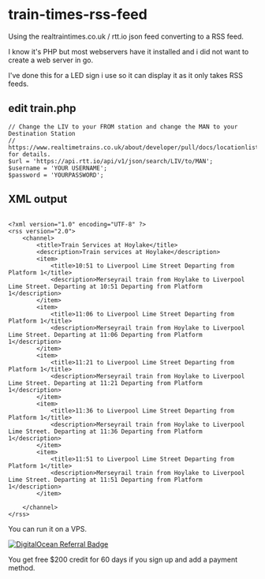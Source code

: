 # train-times-rss-feed
Using the realtraintimes.co.uk / rtt.io json feed converting to a RSS feed.

I know it's PHP but most webservers have it installed and i did not want to create a web server in go.

I've done this for a LED sign i use so it can display it as it only takes RSS feeds.

edit train.php
----
```
// Change the LIV to your FROM station and change the MAN to your Destination Station
// https://www.realtimetrains.co.uk/about/developer/pull/docs/locationlist/ for details.
$url = 'https://api.rtt.io/api/v1/json/search/LIV/to/MAN';
$username = 'YOUR USERNAME';
$password = 'YOURPASSWORD';
```


XML output
----

```

<?xml version="1.0" encoding="UTF-8" ?>
<rss version="2.0">
	<channel>
		<title>Train Services at Hoylake</title>
		<description>Train services at Hoylake</description>
		<item>
			<title>10:51 to Liverpool Lime Street Departing from Platform 1</title>
			<description>Merseyrail train from Hoylake to Liverpool Lime Street. Departing at 10:51 Departing from Platform 1</description>
		</item>
		<item>
			<title>11:06 to Liverpool Lime Street Departing from Platform 1</title>
			<description>Merseyrail train from Hoylake to Liverpool Lime Street. Departing at 11:06 Departing from Platform 1</description>
		</item>
		<item>
			<title>11:21 to Liverpool Lime Street Departing from Platform 1</title>
			<description>Merseyrail train from Hoylake to Liverpool Lime Street. Departing at 11:21 Departing from Platform 1</description>
		</item>
		<item>
			<title>11:36 to Liverpool Lime Street Departing from Platform 1</title>
			<description>Merseyrail train from Hoylake to Liverpool Lime Street. Departing at 11:36 Departing from Platform 1</description>
		</item>
		<item>
			<title>11:51 to Liverpool Lime Street Departing from Platform 1</title>
			<description>Merseyrail train from Hoylake to Liverpool Lime Street. Departing at 11:51 Departing from Platform 1</description>
		</item>
	
	</channel>
</rss>
```


You can run it on a VPS.

[![DigitalOcean Referral Badge](https://web-platforms.sfo2.cdn.digitaloceanspaces.com/WWW/Badge%203.svg)](https://www.digitalocean.com/?refcode=e22bbff5f6f1&utm_campaign=Referral_Invite&utm_medium=Referral_Program&utm_source=badge)

You get free $200 credit for 60 days if you sign up and add a payment method.
